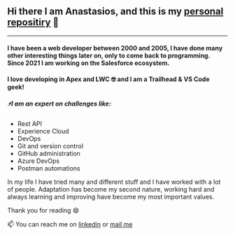 ## Hi there I am Anastasios, and this is my [personal repositiry](https://www.anastasios-arvanitis.info) 👋

---
#### I have been a web developer between 2000 and 2005, I have done many other interesting things later on, only to come back to programming. Since 2021 I am working on the Salesforce ecosystem.

#### I love developing in Apex and LWC 🤓 and I am a Trailhead & VS Code geek! 

##### ⚡I am an expert on challenges like:
- Rest API
- Experience Cloud
- DevOps
- Git and version control
- GitHub administration
- Azure DevOps
- Postman automations

In my life I have tried many and different stuff and I have worked with a lot of people. Adaptation has become my second nature, working hard and always learning and improving have become my most important values.

Thank you for reading 😄

📫 You can reach me on [linkedin](https://www.linkedin.com/in/anastasiosarvanitis/) or [mail me](https://anastasios-arvanitis.info/Contact)

 
<!--
**AnastasiosArvanitis/AnastasiosArvanitis** is a ✨ _special_ ✨ repository because its `README.md` (this file) appears on your GitHub profile.

Here are some ideas to get you started:
- 👯 I’m looking to collaborate on ...
- 🤔 I’m looking for help with ...
- 💬 Ask me about ...
- 📫 How to reach me: ...
- 😄 Pronouns: ...
- ⚡ Fun fact: ...
-->
